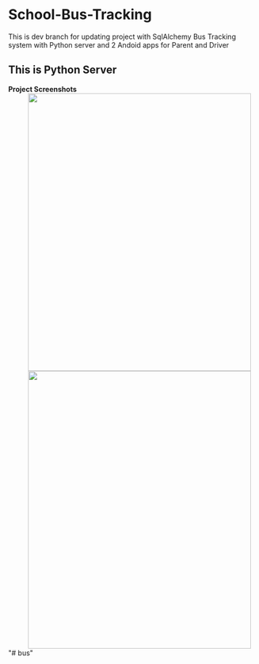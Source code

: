 # School-Bus-Tracking
This is dev branch for updating project with SqlAlchemy
Bus Tracking system with Python server and 2 Andoid apps for Parent and Driver
<h2>This is Python Server </h2>
<b>Project Screenshots</b>
<div>
 <img src="https://github.com/Rjtsahu/School-Bus-Tracking/blob/master/admin_3.png" style="width:450;height:560;margin-left:40px;"/>
 </div>
<div>
 <img src="https://github.com/Rjtsahu/School-Bus-Tracking/blob/master/admin_1.png" style="width:450;height:560;margin-left:40px;"/>
 </div>
"# bus" 
